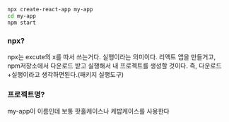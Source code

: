 ```bash
npx create-react-app my-app
cd my-app
npm start
```
### npx?
npx는 excute의 x를 따서 쓰는거다. 실행이라는 의미이다.
리액트 앱을 만들거고, npm저장소에서 다운로드 받고 실행해서 내 프로젝트를 생성할 것이다.
즉, 다운로드+실행이라고 생각하면된다.(패키지 실행도구)

### 프로젝트명?
my-app이 이름인데 보통 팟홀케이스나 케밥케이스를 사용한다

